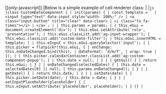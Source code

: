 [[only-javascript]]
|Below is a simple example of cell renderer class:
|
|`` js |class CustomDateComponent { | init(params) { | const template = ` | <input type="text" data-input style="width: 100%;" /> | <a class="input-button" title="clear" data-clear> | <i class="fa fa-times"></i> | </a>`; | | this.params = params; | | this.eGui = document.createElement('div'); | this.eGui.setAttribute('role', 'presentation'); | this.eGui.classList.add('ag-input-wrapper'); | this.eGui.classList.add('custom-date-filter'); | this.eGui.innerHTML = template; | | this.eInput = this.eGui.querySelector('input'); | | this.picker = flatpickr(this.eGui, { | onChange: this.onDateChanged.bind(this), | dateFormat: 'd/m/Y', | wrap: true | }); | | this.picker.calendarContainer.classList.add('ag-custom-component-popup'); | | this.date = null; | } | | getGui() { | return this.eGui; | } | | onDateChanged(selectedDates) { | this.date = selectedDates[0] || null; | this.params.onDateChanged(); | } | | getDate() { | return this.date; | } | | setDate(date) { | this.picker.setDate(date); | this.date = date; | } | | setInputPlaceholder(placeholder) { | this.eInput.setAttribute('placeholder', placeholder); | } |} | ``
